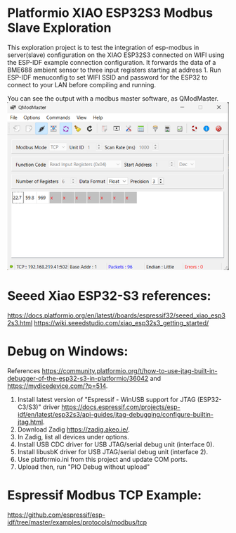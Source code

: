 # Platformio XIAO ESP32S3 Modbus Slave Exploration
This exploration project is to test the integration of esp-modbus in server(slave) configuration on the XIAO ESP32S3 connected on WIFI using the ESP-IDF example connection configuration.
It forwards the data of a BME688 ambient sensor to three input registers starting at address 1.
Run ESP-IDF menuconfig to set WIFI SSID and password for the ESP32 to connect to your LAN before compiling and running.

You can see the output with a modbus master software, as QModMaster.
![QModMaster Test Output](doc/QModMaster_Output.png)

# Seeed Xiao ESP32-S3 references:
https://docs.platformio.org/en/latest//boards/espressif32/seeed_xiao_esp32s3.html
https://wiki.seeedstudio.com/xiao_esp32s3_getting_started/

# Debug on Windows:
References https://community.platformio.org/t/how-to-use-jtag-built-in-debugger-of-the-esp32-s3-in-platformio/36042 and https://mydicedevice.com/?p=514.
1. Install latest version of "Espressif - WinUSB support for JTAG (ESP32-C3/S3)" driver https://docs.espressif.com/projects/esp-idf/en/latest/esp32s3/api-guides/jtag-debugging/configure-builtin-jtag.html.
2. Download Zadig https://zadig.akeo.ie/.
3. In Zadig, list all devices under options.
4. Install USB CDC driver for USB JTAG/serial debug unit (interface 0).
5. Install libusbK driver for USB JTAG/serial debug unit (interface 2).
6. Use platformio.ini from this project and update COM ports.
7. Upload then, run "PIO Debug without upload"

# Espressif Modbus TCP Example:
https://github.com/espressif/esp-idf/tree/master/examples/protocols/modbus/tcp